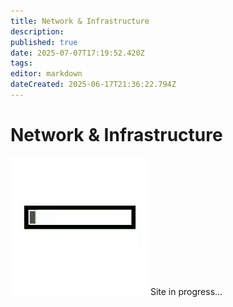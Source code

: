 ```yaml
---
title: Network & Infrastructure
description: 
published: true
date: 2025-07-07T17:19:52.420Z
tags: 
editor: markdown
dateCreated: 2025-06-17T21:36:22.794Z
---
```


# Network & Infrastructure

![loading-progress-bar.gif](/general/loading-progress-bar.gif)
Site in progress...

<!--
_TODOS

VLAN
DNS Forwarder / Resolver
ARP, NAT, PAT
DMZ
Load Balancer (Layer 4 / Layer 7)
Reverse Proxy / Forward Proxy
Port Forwarding
Link Aggregation (LACP)
-->